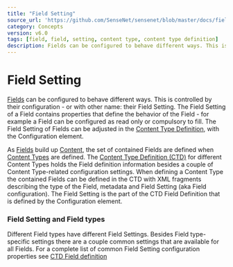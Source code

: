 ```yaml
---
title: "Field Setting"
source_url: 'https://github.com/SenseNet/sensenet/blob/master/docs/field-setting.md'
category: Concepts
version: v6.0
tags: [field, field, setting, content type, content type definition]
description: Fields can be configured to behave different ways. This is controlled by their configuration - or with other name, their Field Setting.
---
```


# Field Setting

[Fields](/docs/field) can be configured to behave different ways. This is controlled by their configuration - or with other name: their Field Setting. The Field Setting of a Field contains properties that define the behavior of the Field - for example a Field can be configured as read only or compulsory to fill. The Field Setting of Fields can be adjusted in the [Content Type Definition](/docs/ctd), with the Configuration element.

As [Fields](/docs/field) build up [Content](/docs/content), the set of contained Fields are defined when [Content Types](/docs/content-type) are defined. The [Content Type Definition (CTD)](/docs/ctd) for different Content Types holds the Field definition information besides a couple of Content Type-related configuration settings. When defining a Content Type the contained Fields can be defined in the CTD with XML fragments describing the type of the Field, metadata and Field Setting (aka Field configuration). The Field Setting is the part of the CTD Field Definition that is defined by the Configuration element.

### Field Setting and Field types

Different Field types have different Field Settings.
Besides Field type-specific settings there are a couple common settings that are available for all Fields. For a complete list of common Field Setting configuration properties see [CTD Field definition](/docs/ctd)